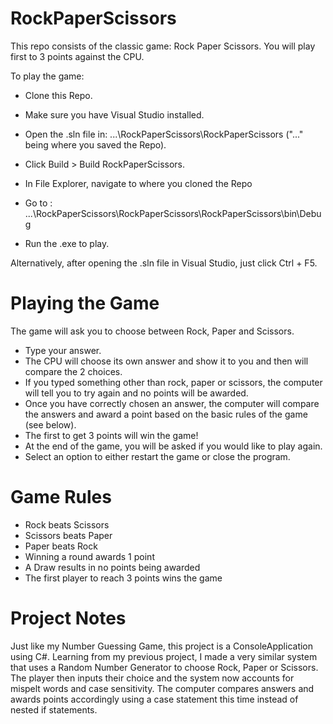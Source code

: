 # RockPaperScissors
This repo consists of the classic game: Rock Paper Scissors.
You will play first to 3 points against the CPU.

To play the game:
- Clone this Repo.
- Make sure you have Visual Studio installed.
- Open the .sln file in: ...\RockPaperScissors\RockPaperScissors ("..." being where you saved the Repo).
- Click Build > Build RockPaperScissors.

- In File Explorer, navigate to where you cloned the Repo
- Go to : ...\RockPaperScissors\RockPaperScissors\RockPaperScissors\bin\Debug
- Run the .exe to play.

Alternatively, after opening the .sln file in Visual Studio, just click Ctrl + F5.

# Playing the Game

The game will ask you to choose between Rock, Paper and Scissors.
- Type your answer.
- The CPU will choose its own answer and show it to you and then will compare the 2 choices.
- If you typed something other than rock, paper or scissors, the computer will tell you to try again and no points will be awarded.
- Once you have correctly chosen an answer, the computer will compare the answers and award a point based on the basic rules of the game (see below).
- The first to get 3 points will win the game!
- At the end of the game, you will be asked if you would like to play again.
- Select an option to either restart the game or close the program.

# Game Rules
- Rock beats Scissors
- Scissors beats Paper
- Paper beats Rock
- Winning a round awards 1 point
- A Draw results in no points being awarded
- The first player to reach 3 points wins the game

# Project Notes
Just like my Number Guessing Game, this project is a ConsoleApplication using C#.
Learning from my previous project, I made a very similar system that uses a Random Number Generator to choose Rock, Paper or Scissors.
The player then inputs their choice and the system now accounts for mispelt words and case sensitivity.
The computer compares answers and awards points accordingly using a case statement this time instead of nested if statements.
